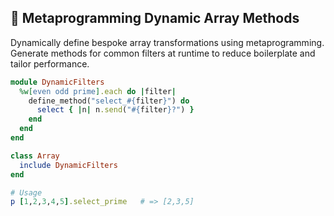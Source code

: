 ## 🧩 Metaprogramming Dynamic Array Methods
Dynamically define bespoke array transformations using metaprogramming. Generate methods for common filters at runtime to reduce boilerplate and tailor performance.

```ruby
module DynamicFilters
  %w[even odd prime].each do |filter|
    define_method("select_#{filter}") do
      select { |n| n.send("#{filter}?") }
    end
  end
end

class Array
  include DynamicFilters
end

# Usage
p [1,2,3,4,5].select_prime   # => [2,3,5]
```